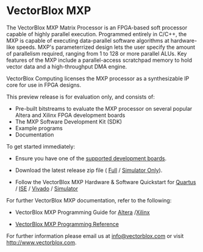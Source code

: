 VectorBlox MXP
================

The VectorBlox MXP Matrix Processor is an FPGA-based soft processor
capable of highly parallel execution. Programmed entirely in C/C++,
the MXP is capable of executing data-parallel software algorithms at
hardware-like speeds. MXP's parameterrized design lets the user specify
the amount of parallelism required, ranging from 1 to 128 or more
parallel ALUs. Key features of the MXP include a parallel-access
scratchpad memory to hold vector data and a high-throughput DMA
engine.

VectorBlox Computing licenses the MXP processor as a synthesizable IP
core for use in FPGA designs.

This preview release is for evaluation only, and consists of:

- Pre-built bitstreams to evaluate the MXP processor on several popular
  Altera and Xilinx FPGA development boards
- The MXP Software Development Kit (SDK)
- Example programs
- Documentation

To get started immediately:

- Ensure you have one of the [supported development
  boards](http://vectorblox.github.io/mxp/mxp_supported_boards.html).

- Download the latest release zip file (
  [Full](https://github.com/VectorBlox/mxp/archive/master.zip) /
  [Simulator Only](https://github.com/VectorBlox/mxp/archive/simulator_only.zip)).

- Follow the VectorBlox MXP Hardware & Software Quickstart for
  [Quartus](http://vectorblox.github.io/mxp/mxp_quickstart_altera.html) /
  [ISE](http://vectorblox.github.io/mxp/mxp_quickstart_ise.html) /
  [Vivado](http://vectorblox.github.io/mxp/mxp_quickstart_vivado.html) /
  [Simulator](http://vectorblox.github.io/mxp/mxp_quickstart_simulator.html)

For further VectorBlox MXP documentation, refer to the following:

- VectorBlox MXP Programming Guide for [Altera](http://vectorblox.github.io/mxp/mxp_guide_altera.html) /[Xilinx](http://vectorblox.github.io/mxp/mxp_guide_xilinx.html)

- [VectorBlox MXP Programming  Reference](http://vectorblox.github.io/mxp/mxp_reference.html)

For further information please email us at
[info@vectorblox.com](mailto:info@vectorblox.com) or visit
<http://www.vectorblox.com>.
